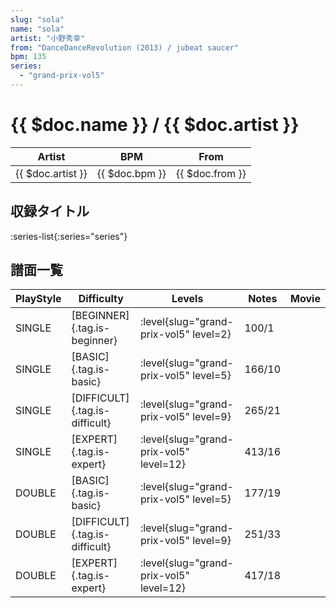 ```yaml
---
slug: "sola"
name: "sola"
artist: "小野秀幸"
from: "DanceDanceRevolution (2013) / jubeat saucer"
bpm: 135
series:
  - "grand-prix-vol5"
---
```


# {{ $doc.name }} / {{ $doc.artist }}

|Artist|BPM|From|
|------|---|----|
|{{ $doc.artist }}|{{ $doc.bpm }}|{{ $doc.from }}|

## 収録タイトル

:series-list{:series="series"}

## 譜面一覧

|PlayStyle|Difficulty|Levels|Notes|Movie|
|---------|----------|------|-----|-----|
|SINGLE|[BEGINNER]{.tag.is-beginner}|<div class="field is-grouped is-grouped-multiline"> :level{slug="grand-prix-vol5" level=2}</div>|100/1||
|SINGLE|[BASIC]{.tag.is-basic}|<div class="field is-grouped is-grouped-multiline"> :level{slug="grand-prix-vol5" level=5}</div>|166/10||
|SINGLE|[DIFFICULT]{.tag.is-difficult}|<div class="field is-grouped is-grouped-multiline"> :level{slug="grand-prix-vol5" level=9}</div>|265/21||
|SINGLE|[EXPERT]{.tag.is-expert}|<div class="field is-grouped is-grouped-multiline"> :level{slug="grand-prix-vol5" level=12}</div>|413/16||
|DOUBLE|[BASIC]{.tag.is-basic}|<div class="field is-grouped is-grouped-multiline"> :level{slug="grand-prix-vol5" level=5}</div>|177/19||
|DOUBLE|[DIFFICULT]{.tag.is-difficult}|<div class="field is-grouped is-grouped-multiline"> :level{slug="grand-prix-vol5" level=9}</div>|251/33||
|DOUBLE|[EXPERT]{.tag.is-expert}|<div class="field is-grouped is-grouped-multiline"> :level{slug="grand-prix-vol5" level=12}</div>|417/18||
